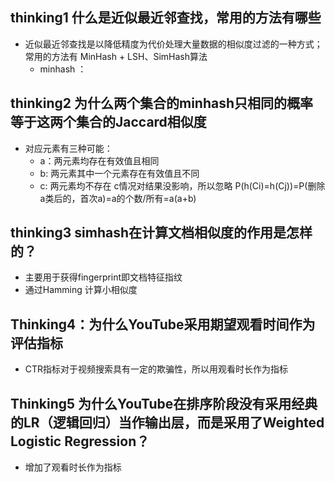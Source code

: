 ## thinking1 什么是近似最近邻查找，常用的方法有哪些
- 近似最近邻查找是以降低精度为代价处理大量数据的相似度过滤的一种方式；常用的方法有 MinHash + LSH、SimHash算法
    - minhash ：


## thinking2 为什么两个集合的minhash只相同的概率等于这两个集合的Jaccard相似度
- 对应元素有三种可能：
    - a：两元素均存在有效值且相同
    - b: 两元素其中一个元素存在有效值且不同
    - c: 两元素均不存在
c情况对结果没影响，所以忽略
P(h(Ci)=h(Cj))=P(删除a类后的，首次a)=a的个数/所有=a(a+b)

## thinking3 simhash在计算文档相似度的作用是怎样的？
- 主要用于获得fingerprint即文档特征指纹
- 通过Hamming 计算小相似度

## Thinking4：为什么YouTube采用期望观看时间作为评估指标

- CTR指标对于视频搜索具有一定的欺骗性，所以用观看时长作为指标

## Thinking5 为什么YouTube在排序阶段没有采用经典的LR（逻辑回归）当作输出层，而是采用了Weighted Logistic Regression？

- 增加了观看时长作为指标